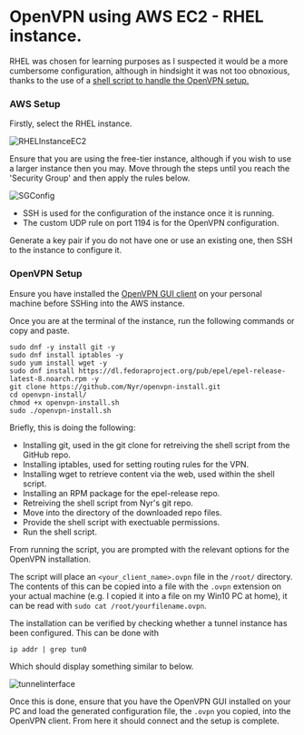 # OpenVPN using AWS EC2 - RHEL instance.
RHEL was chosen for learning purposes as I suspected it would be a more cumbersome configuration, although in hindsight it was not too obnoxious, thanks to the use of a [shell script to handle the OpenVPN setup.](https://github.com/Nyr/openvpn-install)

### AWS Setup

Firstly, select the RHEL instance.

![RHELInstanceEC2](https://github.com/jdockerty/openvpnaws/blob/master/Images/selectingEC2.png)

Ensure that you are using the free-tier instance, although if you wish to use a larger instance then you may. Move through the steps until you reach the 'Security Group' and then apply the rules below.

![SGConfig](https://github.com/jdockerty/openvpnaws/blob/master/Images/configuringSG.png)

* SSH is used for the configuration of the instance once it is running.
* The custom UDP rule on port 1194 is for the OpenVPN configuration.

Generate a key pair if you do not have one or use an existing one, then SSH to the instance to configure it.

### OpenVPN Setup

Ensure you have installed the [OpenVPN GUI client](https://openvpn.net/community-downloads/) on your personal machine before SSHing into the AWS instance.

Once you are at the terminal of the instance, run the following commands or copy and paste.

```
sudo dnf -y install git -y
sudo dnf install iptables -y
sudo yum install wget -y
sudo dnf install https://dl.fedoraproject.org/pub/epel/epel-release-latest-8.noarch.rpm -y
git clone https://github.com/Nyr/openvpn-install.git
cd openvpn-install/
chmod +x openvpn-install.sh
sudo ./openvpn-install.sh
```
Briefly, this is doing the following:
* Installing git, used in the git clone for retreiving the shell script from the GitHub repo.
* Installing iptables, used for setting routing rules for the VPN.
* Installing wget to retrieve content via the web, used within the shell script.
* Installing an RPM package for the epel-release repo.
* Retreiving the shell script from Nyr's git repo.
* Move into the directory of the downloaded repo files.
* Provide the shell script with exectuable permissions.
* Run the shell script.

From running the script, you are prompted with the relevant options for the OpenVPN installation.

The script will place an `<your_client_name>.ovpn` file in the `/root/` directory. The contents of this can be copied into a file with the `.ovpn` extension on your actual machine (e.g. I copied it into a file on my Win10 PC at home), it can be read with `sudo cat /root/yourfilename.ovpn`.

The installation can be verified by checking whether a tunnel instance has been configured. This can be done with 

`ip addr | grep tun0` 

Which should display something similar to below.

![tunnelinterface](https://github.com/jdockerty/openvpnaws/blob/master/Images/tunnel%20grep.png)

Once this is done, ensure that you have the OpenVPN GUI installed on your PC and load the generated configuration file, the `.ovpn` you copied, into the OpenVPN client. From here it should connect and the setup is complete.
